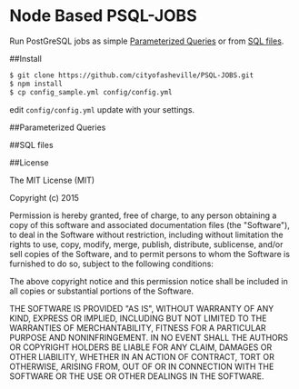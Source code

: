 # Node Based PSQL-JOBS

Run PostGreSQL jobs as simple [Parameterized Queries](#Parameterized-Queries) or from [SQL files](#SQL-files).

##Install

```sh
$ git clone https://github.com/cityofasheville/PSQL-JOBS.git
$ npm install 
$ cp config_sample.yml config/config.yml
```

edit `config/config.yml`
update with your settings.


##Parameterized Queries

##SQL files


##License

The MIT License (MIT)

Copyright (c) 2015 

Permission is hereby granted, free of charge, to any person obtaining a copy
of this software and associated documentation files (the "Software"), to deal
in the Software without restriction, including without limitation the rights
to use, copy, modify, merge, publish, distribute, sublicense, and/or sell
copies of the Software, and to permit persons to whom the Software is
furnished to do so, subject to the following conditions:

The above copyright notice and this permission notice shall be included in all
copies or substantial portions of the Software.

THE SOFTWARE IS PROVIDED "AS IS", WITHOUT WARRANTY OF ANY KIND, EXPRESS OR
IMPLIED, INCLUDING BUT NOT LIMITED TO THE WARRANTIES OF MERCHANTABILITY,
FITNESS FOR A PARTICULAR PURPOSE AND NONINFRINGEMENT. IN NO EVENT SHALL THE
AUTHORS OR COPYRIGHT HOLDERS BE LIABLE FOR ANY CLAIM, DAMAGES OR OTHER
LIABILITY, WHETHER IN AN ACTION OF CONTRACT, TORT OR OTHERWISE, ARISING FROM,
OUT OF OR IN CONNECTION WITH THE SOFTWARE OR THE USE OR OTHER DEALINGS IN THE
SOFTWARE.


